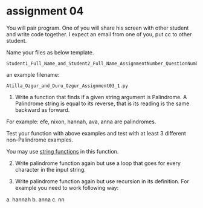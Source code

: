 # assignment 04

You will pair program.
One of you will share his screen with other student and write code together.
I expect an email from one of you, put cc to other student.

Name your files as below template.

	Student1_Full_Name_and_Student2_Full_Name_AssignmentNumber_QuestionNumber.py

an example filename: 

	Atilla_Ozgur_and_Duru_Ozgur_Assignment03_1.py

1. Write a function that finds if a given string argument is Palindrome.
A Palindrome string is equal to its reverse, that is its reading is the same backward as forward.

For example: efe, nixon, hannah, ava, anna are palindromes.

Test your function with above examples and test with at least 3 different non-Palindrome examples.

You may use [string functions](https://www.w3schools.com/python/python_ref_string.asp) in this function.

2. Write palindrome function again but use a loop that goes for every character in the input string.

3. Write palindrome function again but use recursion in its definition.
For example you need to work following way:

a. hannah
b. anna
c. nn


